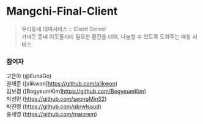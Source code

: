 # Mangchi-Final-Client
>우리동네 대여서비스 :: Client Server  
>가까웃 동네 이웃들끼리 필요한 물건을 대여, 나눔할 수 있도록 도와주는 매칭 서비스

### 참여자
고은아 (@EunaGo)  
권재준 ([alikwon]https://github.com/alikwon)  
김보겸 ([BogyeumKim]https://github.com/BogyeumKim)  
박성민 (https://github.com/seongMinS2)  
박진명 (https://github.com/qkrwlsaud)  
홍세영 (https://github.com/maiorem)  



